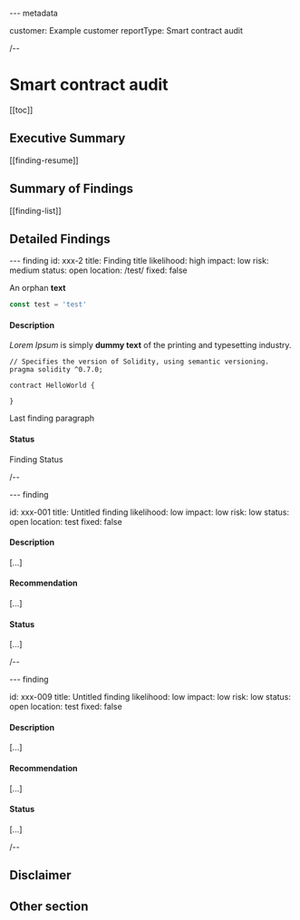 --- metadata

customer: Example customer
reportType: Smart contract audit

/--

# Smart contract audit

[[toc]]

## Executive Summary

[[finding-resume]]

## Summary of Findings

[[finding-list]]

## Detailed Findings

--- finding
id: xxx-2
title: Finding title
likelihood: high
impact: low
risk: medium
status: open
location: /test/
fixed: false

An orphan **text**

```javascript
const test = 'test'
```

#### Description

_Lorem Ipsum_ is simply **dummy text** of the printing and typesetting industry.

```solidity
// Specifies the version of Solidity, using semantic versioning.
pragma solidity ^0.7.0;

contract HelloWorld {

}

```

Last finding paragraph

#### Status

Finding Status

/--

--- finding

id: xxx-001
title: Untitled finding
likelihood: low
impact: low
risk: low
status: open
location: test
fixed: false

#### Description

[...]

#### Recommendation

[...]

#### Status

[...]

/--

--- finding

id: xxx-009
title: Untitled finding
likelihood: low
impact: low
risk: low
status: open
location: test
fixed: false

#### Description

[...]

#### Recommendation

[...]

#### Status

[...]

/--

## Disclaimer

## Other section
